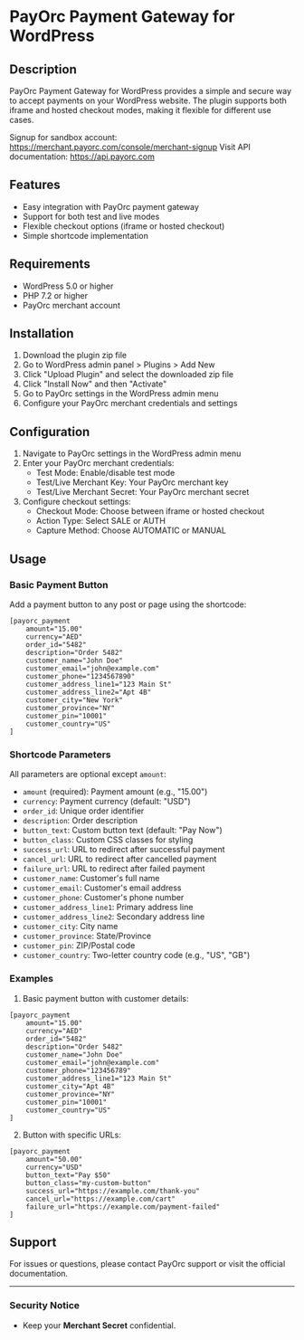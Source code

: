 ﻿# PayOrc Payment Gateway for WordPress

## Description

PayOrc Payment Gateway for WordPress provides a simple and secure way to accept payments on your WordPress website. The plugin supports both iframe and hosted checkout modes, making it flexible for different use cases.

Signup for sandbox account: https://merchant.payorc.com/console/merchant-signup
Visit API documentation: https://api.payorc.com

## Features

- Easy integration with PayOrc payment gateway
- Support for both test and live modes
- Flexible checkout options (iframe or hosted checkout)
- Simple shortcode implementation

## Requirements

- WordPress 5.0 or higher
- PHP 7.2 or higher
- PayOrc merchant account

## Installation

1. Download the plugin zip file
2. Go to WordPress admin panel > Plugins > Add New
3. Click "Upload Plugin" and select the downloaded zip file
4. Click "Install Now" and then "Activate"
5. Go to PayOrc settings in the WordPress admin menu
6. Configure your PayOrc merchant credentials and settings

## Configuration

1. Navigate to PayOrc settings in the WordPress admin menu
2. Enter your PayOrc merchant credentials:
   - Test Mode: Enable/disable test mode
   - Test/Live Merchant Key: Your PayOrc merchant key
   - Test/Live Merchant Secret: Your PayOrc merchant secret
3. Configure checkout settings:
   - Checkout Mode: Choose between iframe or hosted checkout
   - Action Type: Select SALE or AUTH
   - Capture Method: Choose AUTOMATIC or MANUAL

## Usage

### Basic Payment Button

Add a payment button to any post or page using the shortcode:

```
[payorc_payment 
    amount="15.00" 
    currency="AED" 
    order_id="5482"
    description="Order 5482"
    customer_name="John Doe"
    customer_email="john@example.com"
    customer_phone="1234567890"
    customer_address_line1="123 Main St"
    customer_address_line2="Apt 4B"
    customer_city="New York"
    customer_province="NY"
    customer_pin="10001"
    customer_country="US"
]
```

### Shortcode Parameters

All parameters are optional except `amount`:

- `amount` (required): Payment amount (e.g., "15.00")
- `currency`: Payment currency (default: "USD")
- `order_id`: Unique order identifier
- `description`: Order description
- `button_text`: Custom button text (default: "Pay Now")
- `button_class`: Custom CSS classes for styling
- `success_url`: URL to redirect after successful payment
- `cancel_url`: URL to redirect after cancelled payment
- `failure_url`: URL to redirect after failed payment
- `customer_name`: Customer's full name
- `customer_email`: Customer's email address
- `customer_phone`: Customer's phone number
- `customer_address_line1`: Primary address line
- `customer_address_line2`: Secondary address line
- `customer_city`: City name
- `customer_province`: State/Province
- `customer_pin`: ZIP/Postal code
- `customer_country`: Two-letter country code (e.g., "US", "GB")

### Examples

1. Basic payment button with customer details:
```
[payorc_payment 
    amount="15.00" 
    currency="AED" 
    order_id="5482"
    description="Order 5482"
    customer_name="John Doe"
    customer_email="john@example.com"
    customer_phone="123456789"
    customer_address_line1="123 Main St"
    customer_city="Apt 4B"
    customer_province="NY"
    customer_pin="10001"
    customer_country="US"
]
```

2. Button with specific URLs:
```
[payorc_payment 
    amount="50.00" 
    currency="USD"
    button_text="Pay $50"
    button_class="my-custom-button"
    success_url="https://example.com/thank-you"
    cancel_url="https://example.com/cart"
    failure_url="https://example.com/payment-failed"
]
```


## Support

For issues or questions, please contact PayOrc support or visit the official documentation.

  

---

  

### Security Notice

- Keep your **Merchant Secret** confidential.
